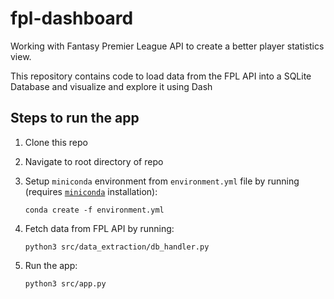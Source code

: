 # fpl-dashboard

Working with Fantasy Premier League API to create a better player statistics view.

This repository contains code to load data from the FPL API into a SQLite Database and visualize and explore it using Dash

## Steps to run the app

1. Clone this repo
2. Navigate to root directory of repo

3. Setup `miniconda` environment from `environment.yml` file by running (requires [`miniconda`](https://docs.conda.io/en/latest/miniconda.html) installation):

    ```{bash}
    conda create -f environment.yml
    ```

4. Fetch data from FPL API by running:

    ```{bash}
    python3 src/data_extraction/db_handler.py
    ```

5. Run the app:

    ```{bash}
    python3 src/app.py
    ```
